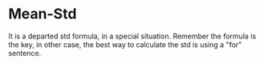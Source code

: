 # Mean-Std
It is a departed std formula, in a special situation. Remember the formula is the key, in other case, the best way to calculate the std is using a "for" sentence.

